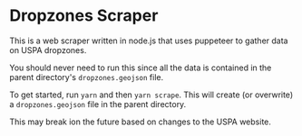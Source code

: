 # Dropzones Scraper

This is a web scraper written in node.js that uses puppeteer to gather data on USPA dropzones.

You should never need to run this since all the data is contained in the parent directory's `dropzones.geojson` file.

To get started, run `yarn` and then `yarn scrape`. This will create (or overwrite) a `dropzones.geojson` file in the parent directory.

This may break ion the future based on changes to the USPA website.
